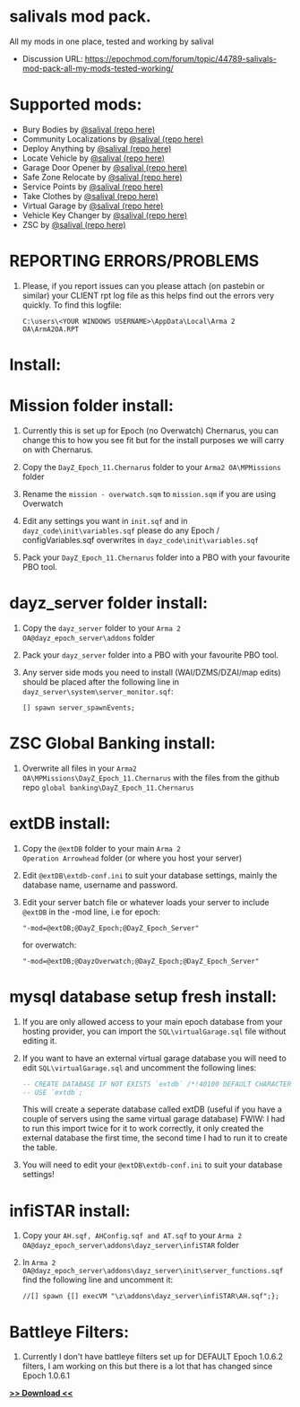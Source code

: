 # salivals mod pack.
All my mods in one place, tested and working by salival

* Discussion URL: https://epochmod.com/forum/topic/44789-salivals-mod-pack-all-my-mods-tested-working/

# Supported mods:

* Bury Bodies by [@salival (repo here)](https://github.com/oiad/buryBodies)
* Community Localizations by [@salival (repo here)](https://github.com/oiad/communityLocalizations)
* Deploy Anything by [@salival (repo here)](https://github.com/oiad/DayZEpochDeployableBike)
* Locate Vehicle by [@salival (repo here)](https://github.com/oiad/locateVehicle)
* Garage Door Opener by [@salival (repo here)](https://github.com/oiad/garageDoorOpener)
* Safe Zone Relocate by [@salival (repo here)](https://github.com/oiad/safeZoneRelocate)
* Service Points by [@salival (repo here)](https://github.com/oiad/service_points)
* Take Clothes by [@salival (repo here)](https://github.com/oiad/TakeClothes)
* Virtual Garage by [@salival (repo here)](https://github.com/oiad/virtualGarage)
* Vehicle Key Changer by [@salival (repo here)](https://github.com/oiad/vkc)
* ZSC by [@salival (repo here)](https://github.com/oiad/ZSC)

# REPORTING ERRORS/PROBLEMS

1. Please, if you report issues can you please attach (on pastebin or similar) your CLIENT rpt log file as this helps find out the errors very quickly. To find this logfile:

	```sqf
	C:\users\<YOUR WINDOWS USERNAME>\AppData\Local\Arma 2 OA\ArmA2OA.RPT
	```

# Install:

# Mission folder install:

1. Currently this is set up for Epoch (no Overwatch) Chernarus, you can change this to how you see fit but for the install purposes we will carry on with Chernarus.

2. Copy the <code>DayZ_Epoch_11.Chernarus</code> folder to your <code>Arma2 OA\MPMissions</code> folder

3. Rename the <code>mission - overwatch.sqm</code> to <code>mission.sqm</code> if you are using Overwatch

4. Edit any settings you want in <code>init.sqf</code> and in <code>dayz_code\init\variables.sqf</code> please do any Epoch / configVariables.sqf overwrites in <code>dayz_code\init\variables.sqf</code>

5. Pack your <code>DayZ_Epoch_11.Chernarus</code> folder into a PBO with your favourite PBO tool.

# dayz_server folder install:

1. Copy the <code>dayz_server</code> folder to your <code>Arma 2 OA\@dayz_epoch_server\addons</code> folder

2. Pack your <code>dayz_server</code> folder into a PBO with your favourite PBO tool.

3. Any server side mods you need to install (WAI/DZMS/DZAI/map edits) should be placed after the following line in <code>dayz_server\system\server_monitor.sqf</code>:
	```sqf
	[] spawn server_spawnEvents;
	```

# ZSC Global Banking install:

1. Overwrite all files in your <code>Arma2 OA\MPMissions\DayZ_Epoch_11.Chernarus</code> with the files from the github repo <code>global banking\DayZ_Epoch_11.Chernarus</code>

# extDB install:

1. Copy the <code>@extDB</code> folder to your main <code>Arma 2 Operation Arrowhead</code> folder (or where you host your server)

2. Edit <code>@extDB\extdb-conf.ini</code> to suit your database settings, mainly the database name, username and password.

3. Edit your server batch file or whatever loads your server to include <code>@extDB</code> in the -mod line, i.e for epoch:
	```sqf
	"-mod=@extDB;@DayZ_Epoch;@DayZ_Epoch_Server"
	```
	for overwatch:
	```sqf
	"-mod=@extDB;@DayzOverwatch;@DayZ_Epoch;@DayZ_Epoch_Server"
	```

# mysql database setup fresh install:

1. If you are only allowed access to your main epoch database from your hosting provider, you can import the <code>SQL\virtualGarage.sql</code> file without editing it.

2. If you want to have an external virtual garage database you will need to edit <code>SQL\virtualGarage.sql</code> and uncomment the following lines:
	```sql
	-- CREATE DATABASE IF NOT EXISTS `extdb` /*!40100 DEFAULT CHARACTER SET latin1 */;
	-- USE `extdb`;
	```

	This will create a seperate database called extDB (useful if you have a couple of servers using the same virtual garage database) FWIW: I had to run this import twice for it to work correctly, it only created the external database the first time, the second time I had to run it to create the table.

3. You will need to edit your <code>@extDB\extdb-conf.ini</code> to suit your database settings!

# infiSTAR install:

1. Copy your <code>AH.sqf, AHConfig.sqf and AT.sqf</code> to your <code>Arma 2 OA\@dayz_epoch_server\addons\dayz_server\infiSTAR</code> folder

2. In <code>Arma 2 OA\@dayz_epoch_server\addons\dayz_server\init\server_functions.sqf</code> find the following line and uncomment it:
	```sqf
	//[] spawn {[] execVM "\z\addons\dayz_server\infiSTAR\AH.sqf";};
	```

# Battleye Filters:

1. Currently I don't have battleye filters set up for DEFAULT Epoch 1.0.6.2 filters, I am working on this but there is a lot that has changed since Epoch 1.0.6.1

**[>> Download <<](https://github.com/oiad/modPack/archive/master.zip)**